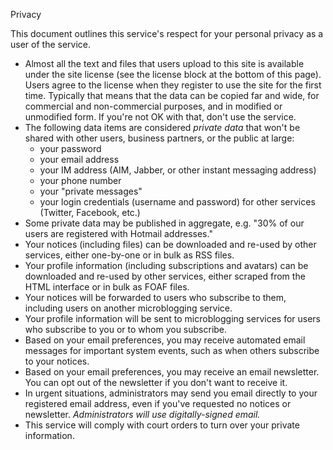 Privacy

This document outlines this service's respect for your personal privacy as a user of the service.

*   Almost all the text and files that users upload to this site is available under the site license (see the license block at the bottom of this page). Users agree to the license when they register to use the site for the first time. Typically that means that the data can be copied far and wide, for commercial and non-commercial purposes, and in modified or unmodified form. If you're not OK with that, don't use the service.
*   The following data items are considered _private data_ that won't be shared with other users, business partners, or the public at large:
    *   your password
    *   your email address
    *   your IM address (AIM, Jabber, or other instant messaging address)
    *   your phone number
    *   your "private messages"
    *   your login credentials (username and password) for other services (Twitter, Facebook, etc.)
*   Some private data may be published in aggregate, e.g. "30% of our users are registered with Hotmail addresses."
*   Your notices (including files) can be downloaded and re-used by other services, either one-by-one or in bulk as RSS files.
*   Your profile information (including subscriptions and avatars) can be downloaded and re-used by other services, either scraped from the HTML interface or in bulk as FOAF files.
*   Your notices will be forwarded to users who subscribe to them, including users on another microblogging service.
*   Your profile information will be sent to microblogging services for users who subscribe to you or to whom you subscribe.
*   Based on your email preferences, you may receive automated email messages for important system events, such as when others subscribe to your notices.
*   Based on your email preferences, you may receive an email newsletter. You can opt out of the newsletter if you don't want to receive it.
*   In urgent situations, administrators may send you email directly to your registered email address, even if you've requested no notices or newsletter. _Administrators will use digitally-signed email._
*   This service will comply with court orders to turn over your private information.